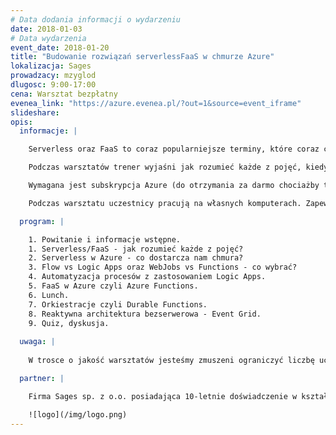```yaml
---
# Data dodania informacji o wydarzeniu
date: 2018-01-03
# Data wydarzenia
event_date: 2018-01-20
title: "Budowanie rozwiązań serverlessFaaS w chmurze Azure"
lokalizacja: Sages
prowadzacy: mzyglod
dlugosc: 9:00-17:00
cena: Warsztat bezpłatny
evenea_link: "https://azure.evenea.pl/?out=1&source=event_iframe"
slideshare:
opis:
  informacje: |

    Serverless oraz FaaS to coraz popularniejsze terminy, które coraz częściej pojawiają się w artykułach branżowych oraz dyskusjach. Czym jednak dokładnie jest architektura bezserwerowa? W jaki sposób można ją wykorzystać, aby nasze rozwiązanie było łatwo skalowalne, proste w utrzymaniu i elastyczne jeśli chodzi o zmiany? Czy serverless to rewolucja czy tylko kolejny buzzword, który został wymyślony przez marketing, aby nakręcić sprzedaż? 

    Podczas warsztatów trener wyjaśni jak rozumieć każde z pojęć, kiedy jest to dobry wybór, a kiedy to pierwszy krok do problemów. Przedstawi także różne rozwiązania w chmurze Azure reklamnowane jako serverless i jakie są przypadki ich użycia. Co więcej, pomoże każdemu stworzyć architekturę bezserwerową w oparciu o FaaS, którą będzie można potem zaadaptować samemu według potrzeb.

    Wymagana jest subskrypcja Azure (do otrzymania za darmo chociażby tutaj: https://azure.microsoft.com/en-us/free/ bądź przyznawana automatycznie dla posiadaczy subskrypcji MSDN). Wymagane Visual Studio w wersji 2017 15.4 lub nowszej wraz z zainstalowanym Workload "Azure development".

    Podczas warsztatu uczestnicy pracują na własnych komputerach. Zapewniamy pizzę dla uczestników oraz dostęp do kawy i herbaty.

  program: |

    1. Powitanie i informacje wstępne.
    1. Serverless/FaaS - jak rozumieć każde z pojęć?
    2. Serverless w Azure - co dostarcza nam chmura?
    3. Flow vs Logic Apps oraz WebJobs vs Functions - co wybrać?
    4. Automatyzacja procesów z zastosowaniem Logic Apps.
    5. FaaS w Azure czyli Azure Functions.
    6. Lunch.
    7. Orkiestracje czyli Durable Functions.
    8. Reaktywna architektura bezserwerowa - Event Grid.
    9. Quiz, dyskusja.
  
  uwaga: |
 
    W trosce o jakość warsztatów jesteśmy zmuszeni ograniczyć liczbę uczestników. **Kwalifikacja odbywa się na podstawie odpowiedzi udzielonych w formularzu zgłoszeniowym oraz - w dalszym kroku - kolejności zgłoszeń.** Potwierdzenie udziału w warsztatach wraz z instrukcją przygotowania środowiska otrzymasz najpóźniej na 7 dni przed planowaną datą wydarzenia.

  partner: |

    Firma Sages sp. z o.o. posiadająca 10-letnie doświadczenie w kształceniu kadr w branży IT. Specjalizuje się w prowadzeniu szkoleń technologicznych otwartych i dedykowanych, których cechą wspólną niezależnie od tematyki szkolenia jest warsztatowa formuła zajęć koncentrująca się na przekazaniu praktycznych umiejętności uczestnikom. Prowadzi także dedykowane projekty reedukacyjne oraz współpracuje z uczelniami wyższymi wspierając realizację zaawansowanych przedmiotów programistycznych, a także prowadząc studia podyplomowe (Politechnika Warszawska, studia z obszaru Big Data). Sages jest stałym organizatorem eventów branżowych dla profesjonalistów IT w ramach inicjatywy Stacja.IT.

    ![logo](/img/logo.png)
---
```

